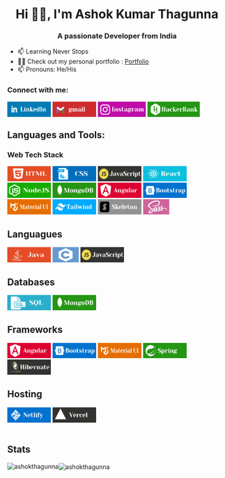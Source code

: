 <h1 align="center">Hi 🙏🏻, I'm Ashok Kumar Thagunna</h1>
<h3 align="center">A passionate Developer from India</h3>


- 📫 Learning Never Stops
- 👨‍💻 Check out my personal portfolio : <a href="">Portfolio </a> <br>
- 📫 Pronouns: He/His



<h3 align="left">Connect with me:</h3>
<p align="left">
<a href="https://www.linkedin.com/in/ashok-thagunna-353399255/" target="blank"><img align="center" src="https://github.com/007shashi/007shashi/blob/main/Github%20Icon/Linkedin.png" alt="https://www.linkedin.com/in/shashank-g-044091174/" height="35" width="100" /></a>
  <a href="mailto:ashokthagunna15@gmail.com" target="blank"><img align="center" src="https://github.com/007shashi/007shashi/blob/main/Github%20Icon/gmail.png" alt="" height="35" width="100" /></a>
<a href="https://www.instagram.com/ashok.thagunna21" target="blank"><img align="center" src="https://github.com/007shashi/007shashi/blob/main/Github%20Icon/Instagram.png" alt="" height="35" width="110" /></a>
<a href="https://www.hackerrank.com/profile/ashokthagunna15" target="blank"><img align="center" src="https://github.com/007shashi/007shashi/blob/main/Github%20Icon/Hackerrank.png" alt="https://www.hackerrank.com/profile/shashanknayak369" height="35" width="120" /></a>
</p>

<h2 align="left">Languages and Tools:</h2>
<p align="left"> 
  <h3 align="left">Web Tech Stack</h2>
  
<a href=""><img src="https://github.com/007shashi/007shashi/blob/main/Github%20Icon/HTML_.png" alt="HTML" width="100" height="35"/></a>
<a href=""><img src="https://github.com/007shashi/007shashi/blob/main/Github%20Icon/css.png" alt="CSS" width="100" height="35"/></a>
<a href=""><img src="https://github.com/007shashi/007shashi/blob/main/Github%20Icon/Javascript.png" alt="Javascript" width="100" height="35"/></a>
<a href=""><img src="https://github.com/007shashi/007shashi/blob/main/Github%20Icon/React_.png" alt="React" width="100" height="35"/></a>
<a href=""><img src="https://github.com/007shashi/007shashi/blob/main/Github%20Icon/nodejs.png" alt="" width="100" height="35"/></a>
<a href=""><img src="https://github.com/007shashi/007shashi/blob/main/Github%20Icon/mongodb.png" alt="" width="100" height="35"/></a>
<a href=""><img src="https://github.com/007shashi/007shashi/blob/main/Github%20Icon/angular.png" alt="" width="100" height="35"/></a>
<a href=""><img src="https://github.com/007shashi/007shashi/blob/main/Github%20Icon/bootstrap.png" alt="" width="100" height="35"/></a>
<a href=""><img src="https://github.com/007shashi/007shashi/blob/main/Github%20Icon/material.png" alt="" width="100" height="35"/></a>
<a href=""><img src="https://github.com/007shashi/007shashi/blob/main/Github%20Icon/tailwind.png" alt="" width="100" height="35"/></a>
<a href=""><img src="https://github.com/007shashi/007shashi/blob/main/Github%20Icon/skeleton.png" alt="" width="100" height="35"/></a>
<a href=""><img src="https://github.com/007shashi/007shashi/blob/main/Github%20Icon/Sass.png" alt="" width="60" height="35"/></a>

<h2 align="left">Languagues</h3>
<a href=""><img src="https://github.com/007shashi/007shashi/blob/main/Github%20Icon/java.png" alt="" width="100" height="35"/></a>
<a href=""><img src="https://github.com/007shashi/007shashi/blob/main/Github%20Icon/c.png" alt="" width="60" height="35"/></a>
<a href=""><img src="https://github.com/007shashi/007shashi/blob/main/Github%20Icon/Javascript.png" alt="" width="100" height="35"/></a>

<h2 align="left">Databases</h3>
<a href=""><img src="https://github.com/007shashi/007shashi/blob/main/Github%20Icon/sql.png" alt="" width="100" height="35"/></a>
<a href=""><img src="https://github.com/007shashi/007shashi/blob/main/Github%20Icon/mongodb.png" alt="" width="100" height="35"/></a>

<h2 align="left">Frameworks</h3>
<a href=""><img src="https://github.com/007shashi/007shashi/blob/main/Github%20Icon/angular.png" alt="" width="100" height="35"/></a>
<a href=""><img src="https://github.com/007shashi/007shashi/blob/main/Github%20Icon/bootstrap.png" alt="" width="100" height="35"/></a>
<a href=""><img src="https://github.com/007shashi/007shashi/blob/main/Github%20Icon/material.png" alt="" width="100" height="35"/></a>
<a href=""><img src="https://github.com/007shashi/007shashi/blob/main/Github%20Icon/Spring.png" alt="" width="100" height="35"/></a>
<a href=""><img src="https://github.com/007shashi/007shashi/blob/main/Github%20Icon/Hibernate.png" alt="" width="100" height="35"/></a>


<h2 align="left">Hosting</h3>
<a href=""><img src="https://github.com/007shashi/007shashi/blob/main/Github%20Icon/Netlify.png" alt="" width="100" height="35"/></a>
<a href=""><img src="https://github.com/007shashi/007shashi/blob/main/Github%20Icon/Vercel.png" alt="" width="100" height="35"/></a>
<br>
<br>
<h2 align="left">Stats</h3>
<p><img align="left" src="https://github-readme-stats.vercel.app/api/top-langs?username=ashokthagunna&show_icons=true&locale=en&layout=compact" alt="ashokthagunna" /></p>

<p><img align="center" src="https://github-readme-streak-stats.herokuapp.com/?user=ashokthagunna&" alt="ashokthagunna" /></p>

<!--
**007shashi/007shashi** is a ✨ _special_ ✨ repository because its `README.md` (this file) appears on your GitHub profile.

Here are some ideas to get you started:

- 🔭 I’m currently working on ...
- 🌱 I’m currently learning ...
- 👯 I’m looking to collaborate on ...
- 🤔 I’m looking for help with ...
- 💬 Ask me about ...
- 📫 How to reach me: ...
- 😄 Pronouns: ...
- ⚡ Fun fact: ...
-->
